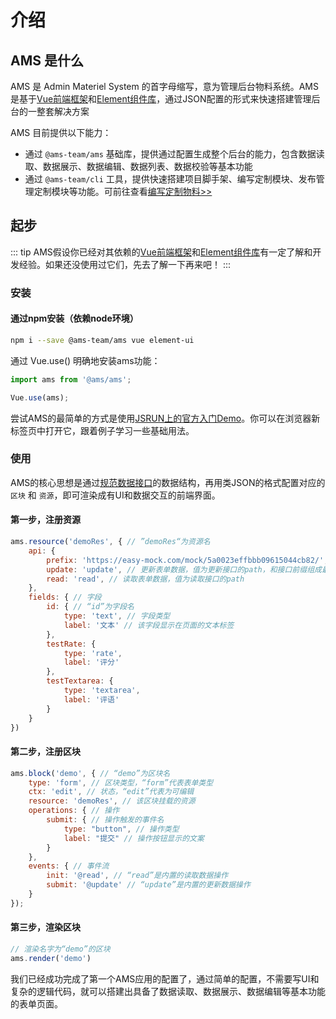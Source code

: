 # 介绍

## AMS 是什么

AMS 是 Admin Materiel System 的首字母缩写，意为管理后台物料系统。AMS是基于[Vue前端框架](https://cn.vuejs.org/v2/guide/)和[Element组件库](https://element.eleme.cn/#/zh-CN)，通过JSON配置的形式来快速搭建管理后台的一整套解决方案

AMS 目前提供以下能力：

- 通过 `@ams-team/ams` 基础库，提供通过配置生成整个后台的能力，包含数据读取、数据展示、数据编辑、数据列表、数据校验等基本功能
- 通过 `@ams-team/cli` 工具，提供快速搭建项目脚手架、编写定制模块、发布管理定制模块等功能。可前往查看[编写定制物料>>](/api/custom.md)

## 起步

::: tip
AMS假设你已经对其依赖的[Vue前端框架](https://cn.vuejs.org/v2/guide/)和[Element组件库](https://element.eleme.cn/#/zh-CN)有一定了解和开发经验。如果还没使用过它们，先去了解一下再来吧！
:::

### 安装

#### 通过npm安装（依赖node环境）
```sh
npm i --save @ams-team/ams vue element-ui
```

通过 Vue.use() 明确地安装ams功能：

```js
import ams from '@ams/ams';

Vue.use(ams);
```

尝试AMS的最简单的方式是使用[JSRUN上的官方入门Demo](http://jsrun.net/sehKp/edit?utm_source=website)。你可以在浏览器新标签页中打开它，跟着例子学习一些基础用法。

### 使用

AMS的核心思想是通过[规范数据接口](/api/api.html#read：读取单条数据)的数据结构，再用类JSON的格式配置对应的 `区块` 和 `资源`，即可渲染成有UI和数据交互的前端界面。

#### 第一步，注册资源

```javascript
ams.resource('demoRes', { // ”demoRes“为资源名
    api: {
        prefix: 'https://easy-mock.com/mock/5a0023effbbb09615044cb82/', // 接口前缀
        update: 'update', // 更新表单数据，值为更新接口的path，和接口前缀组成最终请求的url
        read: 'read', // 读取表单数据，值为读取接口的path
    },
    fields: { // 字段
        id: { // “id”为字段名
            type: 'text', // 字段类型
            label: '文本' // 该字段显示在页面的文本标签
        },
        testRate: {
            type: 'rate',
            label: '评分'
        },
        testTextarea: {
            type: 'textarea',
            label: '评语'
        }
    }
})
```

#### 第二步，注册区块


```javascript
ams.block('demo', { // “demo”为区块名
    type: 'form', // 区块类型，“form”代表表单类型
    ctx: 'edit', // 状态，“edit”代表为可编辑
    resource: 'demoRes', // 该区块挂载的资源
    operations: { // 操作
        submit: { // 操作触发的事件名
            type: "button", // 操作类型
            label: "提交" // 操作按钮显示的文案
        }
    },
    events: { // 事件流
        init: '@read', // “read”是内置的读取数据操作
        submit: '@update' // “update”是内置的更新数据操作
    }
});
```

#### 第三步，渲染区块

```javascript
// 渲染名字为“demo”的区块
ams.render('demo')
```
<ClientOnly>
<demo-start />
</ClientOnly>

我们已经成功完成了第一个AMS应用的配置了，通过简单的配置，不需要写UI和复杂的逻辑代码，就可以搭建出具备了数据读取、数据展示、数据编辑等基本功能的表单页面。
